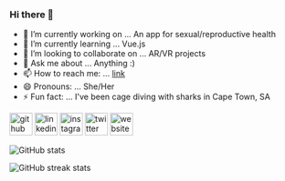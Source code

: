 ### Hi there 👋

- 🔭 I’m currently working on ... An app for sexual/reproductive health
- 🌱 I’m currently learning ... Vue.js
- 👯 I’m looking to collaborate on ... AR/VR projects
- 💬 Ask me about ... Anything :)
- 📫 How to reach me: ... [link](https://twitter.com/thedigitalmari)
- 😄 Pronouns: ... She/Her
- ⚡ Fun fact: ... I've been cage diving with sharks in Cape Town, SA

[<img src='https://cdn.jsdelivr.net/npm/simple-icons@3.0.1/icons/github.svg' alt='github' height='40'>](https://github.com/mariquisha)  [<img src='https://cdn.jsdelivr.net/npm/simple-icons@3.0.1/icons/linkedin.svg' alt='linkedin' height='40'>](https://www.linkedin.com/in/mariquisha/)  [<img src='https://cdn.jsdelivr.net/npm/simple-icons@3.0.1/icons/instagram.svg' alt='instagram' height='40'>](https://www.instagram.com/thedigitalmari/)  [<img src='https://cdn.jsdelivr.net/npm/simple-icons@3.0.1/icons/twitter.svg' alt='twitter' height='40'>](https://twitter.com/thedigitalmari)  [<img src='https://cdn.jsdelivr.net/npm/simple-icons@3.0.1/icons/icloud.svg' alt='website' height='40'>](thedigitalmari.com)  

![GitHub stats](https://github-readme-stats.vercel.app/api?username=mariquisha&show_icons=true)  

![GitHub streak stats](https://github-readme-streak-stats.herokuapp.com/?user=mariquisha)  

